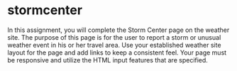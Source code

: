 # stormcenter
In this assignment, you will complete the Storm Center page on the weather site. The purpose of this page is for the user to report a storm or unusual weather event in his or her travel area. Use your established weather site layout for the page and add links to keep a consistent feel. Your page must be responsive and utilize the HTML input features that are specified.
